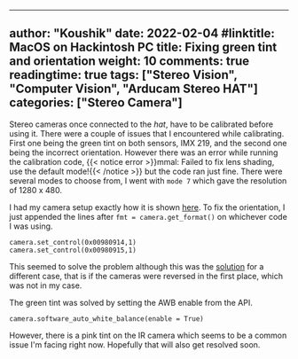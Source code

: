  ---
author: "Koushik"
date: 2022-02-04
#linktitle: MacOS on Hackintosh PC
title: Fixing green tint and orientation
weight: 10
comments: true
readingtime: true
tags: ["Stereo Vision", "Computer Vision", "Arducam Stereo HAT"]
categories: ["Stereo Camera"]
---

Stereo cameras once connected to the _hat_, have to be calibrated before using it. There were a couple of issues that I encountered while calibrating. First one being the green tint on both sensors, IMX 219, and the second one being the incorrect orientation. However there was an error while running the calibration code, {{< notice error >}}mmal: Failed to fix lens shading, use the default mode!{{< /notice >}} but the code ran just fine. There were several modes to choose from, I went with `mode 7` which gave the resolution of 1280 x 480.

I had my camera setup exactly how it is shown [here](https://forum.arducam.com/t/several-problems-with-depth-mapping-need-to-fix-asap/1371/8).
To fix the orientation, I just appended the lines after `fmt = camera.get_format()` on whichever code I was using.
```
camera.set_control(0x00980914,1)
camera.set_control(0x00980915,1)
```
This seemed to solve the problem although this was the [solution](https://forum.arducam.com/t/python3-6-dm-video-py-is-upside-down/1356) for a different case, that is if the cameras were reversed in the first place, which was not in my case.

The green tint was solved by setting the AWB enable from the API.
```
camera.software_auto_white_balance(enable = True)
```
However, there is a pink tint on the IR camera which seems to be a common issue I'm facing right now. Hopefully that will also get resolved soon.